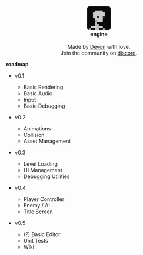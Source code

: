 <div id="header">
    <p align="center">
      <img width="64px" height="64px" style="border-radius: 6px;" src="res/tex/icon.png"><br>
      <b>engine</b><br><br>
      Made by <a href="http://tek256.com">Devon</a> with love.<br>
      Join the community on <a href="https://discordapp.com/invite/63GvpMh">discord</a>.
    </p>
</div>

<p><b>roadmap</b></p>
<ul id="roadmap">
	<li><p>v0.1</p>
		<ul>
			<li>Basic Rendering</li>
			<li>Basic Audio</li>
			<li><strike>Input</strike></li>
			<li><strike>Basic Debugging</strike></li>
		</ul>
	</li>
	<li><p>v0.2</p>
		<ul>
			<li>Animations</li>
			<li>Collision</li>
			<li>Asset Management</li>
		</ul>
	</li>
	<li><p>v0.3</p>
		<ul>
			<li>Level Loading</li>
			<li>UI Management</li>
			<li>Debugging Utilities</li>
		</ul>
	</li>
	<li><p>v0.4</p>
		<ul>
			<li>Player Controller</li>
			<li>Enemy / AI</li>
			<li>Title Screen</li>
		</ul>
	</li>
	<li><p>v0.5</p>
		<ul>
			<li>(?) Basic Editor</li>
			<li>Unit Tests</li>
			<li>Wiki</li>
		</ul>
	</li>
</ul>
